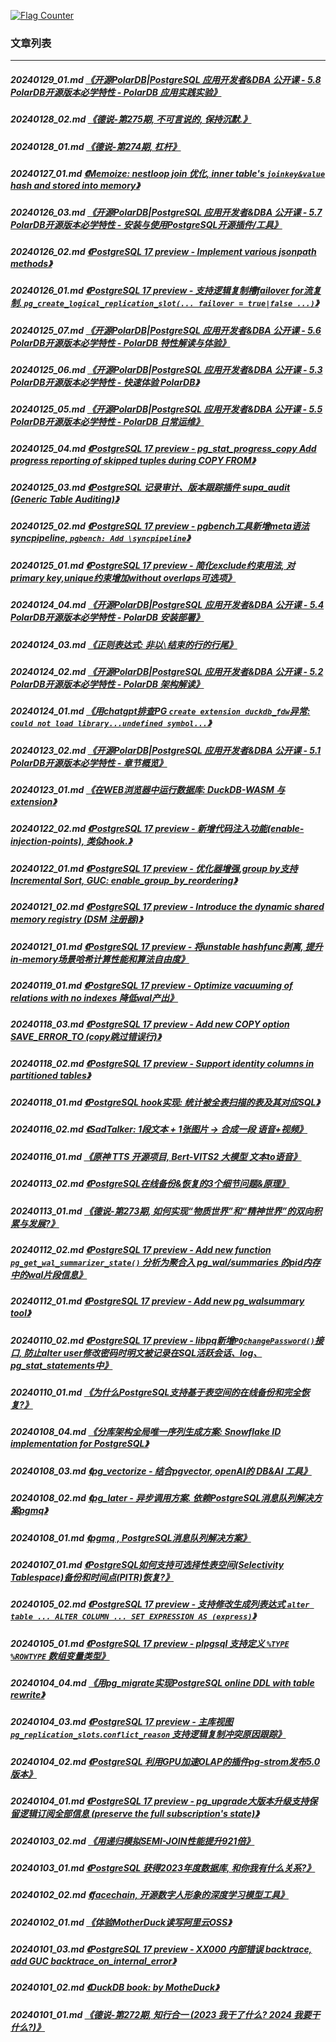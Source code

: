 <a rel="nofollow" href="http://info.flagcounter.com/h9V1"  ><img src="http://s03.flagcounter.com/count/h9V1/bg_FFFFFF/txt_000000/border_CCCCCC/columns_2/maxflags_12/viewers_0/labels_0/pageviews_0/flags_0/"  alt="Flag Counter"  border="0"  ></a>  
  
### 文章列表  
----  
##### 20240129_01.md   [《开源PolarDB|PostgreSQL 应用开发者&DBA 公开课 - 5.8 PolarDB开源版本必学特性 - PolarDB 应用实践实验》](20240129_01.md)  
##### 20240128_02.md   [《德说-第275期, 不可言说的, 保持沉默.》](20240128_02.md)  
##### 20240128_01.md   [《德说-第274期, 杠杆》](20240128_01.md)  
##### 20240127_01.md   [《Memoize: nestloop join 优化, inner table's `joinkey&value` hash and stored into memory》](20240127_01.md)  
##### 20240126_03.md   [《开源PolarDB|PostgreSQL 应用开发者&DBA 公开课 - 5.7 PolarDB开源版本必学特性 - 安装与使用PostgreSQL开源插件/工具》](20240126_03.md)  
##### 20240126_02.md   [《PostgreSQL 17 preview - Implement various jsonpath methods》](20240126_02.md)  
##### 20240126_01.md   [《PostgreSQL 17 preview - 支持逻辑复制槽failover for流复制. `pg_create_logical_replication_slot(... failover = true|false ...)`》](20240126_01.md)  
##### 20240125_07.md   [《开源PolarDB|PostgreSQL 应用开发者&DBA 公开课 - 5.6 PolarDB开源版本必学特性 - PolarDB 特性解读与体验》](20240125_07.md)  
##### 20240125_06.md   [《开源PolarDB|PostgreSQL 应用开发者&DBA 公开课 - 5.3 PolarDB开源版本必学特性 - 快速体验 PolarDB》](20240125_06.md)  
##### 20240125_05.md   [《开源PolarDB|PostgreSQL 应用开发者&DBA 公开课 - 5.5 PolarDB开源版本必学特性 - PolarDB 日常运维》](20240125_05.md)  
##### 20240125_04.md   [《PostgreSQL 17 preview - pg_stat_progress_copy Add progress reporting of skipped tuples during COPY FROM》](20240125_04.md)  
##### 20240125_03.md   [《PostgreSQL 记录审计、版本跟踪插件 supa_audit (Generic Table Auditing)》](20240125_03.md)  
##### 20240125_02.md   [《PostgreSQL 17 preview - pgbench工具新增meta语法syncpipeline, `pgbench: Add \syncpipeline`》](20240125_02.md)  
##### 20240125_01.md   [《PostgreSQL 17 preview - 简化exclude约束用法, 对primary key,unique约束增加without overlaps可选项》](20240125_01.md)  
##### 20240124_04.md   [《开源PolarDB|PostgreSQL 应用开发者&DBA 公开课 - 5.4 PolarDB开源版本必学特性 - PolarDB 安装部署》](20240124_04.md)  
##### 20240124_03.md   [《正则表达式: 非以`\`结束的行的行尾》](20240124_03.md)  
##### 20240124_02.md   [《开源PolarDB|PostgreSQL 应用开发者&DBA 公开课 - 5.2 PolarDB开源版本必学特性 - PolarDB 架构解读》](20240124_02.md)  
##### 20240124_01.md   [《用chatgpt排查PG `create extension duckdb_fdw`异常: `could not load library...undefined symbol...`》](20240124_01.md)  
##### 20240123_02.md   [《开源PolarDB|PostgreSQL 应用开发者&DBA 公开课 - 5.1 PolarDB开源版本必学特性 - 章节概览》](20240123_02.md)  
##### 20240123_01.md   [《在WEB浏览器中运行数据库: DuckDB-WASM 与 extension》](20240123_01.md)  
##### 20240122_02.md   [《PostgreSQL 17 preview - 新增代码注入功能(enable-injection-points), 类似hook.》](20240122_02.md)  
##### 20240122_01.md   [《PostgreSQL 17 preview - 优化器增强,group by支持Incremental Sort, GUC: enable_group_by_reordering》](20240122_01.md)  
##### 20240121_02.md   [《PostgreSQL 17 preview - Introduce the dynamic shared memory registry (DSM 注册器)》](20240121_02.md)  
##### 20240121_01.md   [《PostgreSQL 17 preview - 将unstable hashfunc剥离, 提升in-memory场景哈希计算性能和算法自由度》](20240121_01.md)  
##### 20240119_01.md   [《PostgreSQL 17 preview - Optimize vacuuming of relations with no indexes 降低wal产出》](20240119_01.md)  
##### 20240118_03.md   [《PostgreSQL 17 preview - Add new COPY option SAVE_ERROR_TO (copy跳过错误行)》](20240118_03.md)  
##### 20240118_02.md   [《PostgreSQL 17 preview - Support identity columns in partitioned tables》](20240118_02.md)  
##### 20240118_01.md   [《PostgreSQL hook实现: 统计被全表扫描的表及其对应SQL》](20240118_01.md)  
##### 20240116_02.md   [《SadTalker: 1段文本 + 1张图片 -> 合成一段 语音+视频》](20240116_02.md)  
##### 20240116_01.md   [《原神 TTS 开源项目, Bert-VITS2 大模型 文本to语音》](20240116_01.md)  
##### 20240113_02.md   [《PostgreSQL在线备份&恢复的3个细节问题&原理》](20240113_02.md)  
##### 20240113_01.md   [《德说-第273期, 如何实现“物质世界”和“精神世界”的双向积累与发展?》](20240113_01.md)  
##### 20240112_02.md   [《PostgreSQL 17 preview - Add new function `pg_get_wal_summarizer_state()` 分析为聚合入 pg_wal/summaries 的pid内存中的wal片段信息》](20240112_02.md)  
##### 20240112_01.md   [《PostgreSQL 17 preview - Add new pg_walsummary tool》](20240112_01.md)  
##### 20240110_02.md   [《PostgreSQL 17 preview - libpq新增`PQchangePassword()`接口, 防止alter user修改密码时明文被记录在SQL活跃会话、log、pg_stat_statements中》](20240110_02.md)  
##### 20240110_01.md   [《为什么PostgreSQL支持基于表空间的在线备份和完全恢复?》](20240110_01.md)  
##### 20240108_04.md   [《分库架构全局唯一序列生成方案: Snowflake ID implementation for PostgreSQL》](20240108_04.md)  
##### 20240108_03.md   [《pg_vectorize - 结合pgvector, openAI的 DB&AI 工具》](20240108_03.md)  
##### 20240108_02.md   [《pg_later - 异步调用方案. 依赖PostgreSQL消息队列解决方案pgmq》](20240108_02.md)  
##### 20240108_01.md   [《pgmq , PostgreSQL消息队列解决方案》](20240108_01.md)  
##### 20240107_01.md   [《PostgreSQL如何支持可选择性表空间(Selectivity Tablespace)备份和时间点(PITR)恢复?》](20240107_01.md)  
##### 20240105_02.md   [《PostgreSQL 17 preview - 支持修改生成列表达式 `alter table ... ALTER COLUMN ... SET EXPRESSION AS (express)`》](20240105_02.md)  
##### 20240105_01.md   [《PostgreSQL 17 preview - plpgsql 支持定义 `%TYPE` `%ROWTYPE` 数组变量类型》](20240105_01.md)  
##### 20240104_04.md   [《用pg_migrate实现PostgreSQL online DDL with table rewrite》](20240104_04.md)  
##### 20240104_03.md   [《PostgreSQL 17 preview - 主库视图 `pg_replication_slots`.`conflict_reason` 支持逻辑复制冲突原因跟踪》](20240104_03.md)  
##### 20240104_02.md   [《PostgreSQL 利用GPU加速OLAP的插件pg-strom发布5.0版本》](20240104_02.md)  
##### 20240104_01.md   [《PostgreSQL 17 preview - pg_upgrade大版本升级支持保留逻辑订阅全部信息 (preserve the full subscription's state)》](20240104_01.md)  
##### 20240103_02.md   [《用递归模拟SEMI-JOIN性能提升921倍》](20240103_02.md)  
##### 20240103_01.md   [《PostgreSQL 获得2023年度数据库, 和你我有什么关系?》](20240103_01.md)  
##### 20240102_02.md   [《facechain, 开源数字人形象的深度学习模型工具》](20240102_02.md)  
##### 20240102_01.md   [《体验MotherDuck读写阿里云OSS》](20240102_01.md)  
##### 20240101_03.md   [《PostgreSQL 17 preview - XX000 内部错误 backtrace, add GUC backtrace_on_internal_error》](20240101_03.md)  
##### 20240101_02.md   [《DuckDB book: <DuckDB In Action> by MotheDuck》](20240101_02.md)  
##### 20240101_01.md   [《德说-第272期, 知行合一 (2023 我干了什么? 2024 我要干什么?)》](20240101_01.md)  
